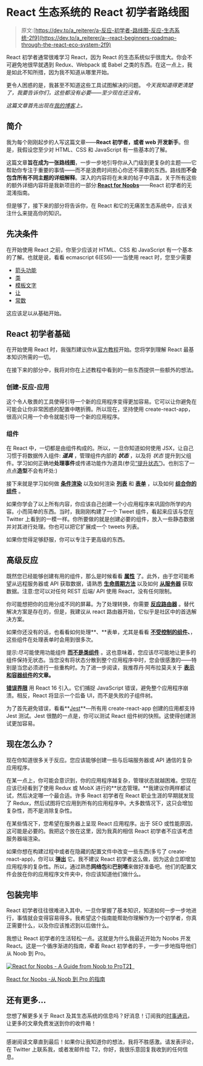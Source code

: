 # React 生态系统的 React 初学者路线图

> 原文:[https://dev.to/a_reiterer/a-反应-初学者-路线图-反应-生态系统-2f9](https://dev.to/a_reiterer/a--react-beginners-roadmap-through-the-react-eco-system-2f9)

React 初学者通常很难学习 React，因为 React 的生态系统似乎很庞大。你会不可避免地很早就遇到 Redux、Webpack 或 Babel 之类的东西。在这一点上，我是如此不知所措，因为我不知道从哪里开始。

更令人困惑的是，我甚至不知道这些工具试图解决的问题。 *今天我知道得更清楚了，我要告诉你们，这些都没有必要——至少现在还没有。*

*这篇文章首先出现在[我的博客](http://www.andreasreiterer.at/web-development/react-beginners-roadmap/)上。*

## [](#introduction)简介

我为每个刚刚起步的人写这篇文章——**React 初学者，或者 web 开发新手**。但是，我假设您至少对 HTML、CSS 和 JavaScript 有一些基本的了解。

这篇文章**旨在成为一张路线图**，一步一步地引导你从入门级到更复杂的主题——它帮助你专注于重要的事情——而不是浪费时间担心你还不需要的东西。路线图**不会包含所有不同主题的详细解释**。深入的内容将在未来的帖子中涵盖，关于所有这些的额外详细内容将是我新项目的一部分:**[React for Noobs](https://www.reactfornoobs.com)**——React 初学者的无混淆指南。

但是够了，接下来的部分将告诉你，在 React 和它的无痛苦生态系统中，应该关注什么来提高你的知识。

## [](#prerequisites)先决条件

在开始使用 React 之前，你至少应该对 HTML、CSS 和 JavaScript 有一个基本的了解。也就是说，看看 ecmascript 6(ES6)——当使用 react 时，您至少需要

*   [箭头功能](https://developer.mozilla.org/en-US/docs/Web/JavaScript/Reference/Functions/Arrow_functions)
*   [类](https://developer.mozilla.org/en-US/docs/Web/JavaScript/Reference/Classes)
*   [模板文字](https://developer.mozilla.org/en-US/docs/Web/JavaScript/Reference/Template_literals)
*   [让](https://developer.mozilla.org/en-US/docs/Web/JavaScript/Reference/Statements/let)
*   [常数](https://developer.mozilla.org/en-US/docs/Web/JavaScript/Reference/Statements/const)

这应该足以从基础开始。

## React 初学者基础

在开始使用 React 时，我强烈建议你从[官方教程](https://reactjs.org/tutorial/tutorial.html)开始。您将学到理解 React 最基本知识所需的一切。

在接下来的部分中，我将对你在上述教程中看到的一些东西提供一些额外的想法。

### [](#createreactapp)创建-反应-应用

这个令人敬畏的工具使得引导一个新的应用程序变得更加容易。它可以让你避免在可能会让你非常困惑的配置中瞎折腾。所以现在，坚持使用 create-react-app，很高兴只用一个命令就能引导一个新的应用程序。

### [](#components)组件

在 React 中，一切都是由组件构成的。所以，一旦你知道如何使用 JSX，让自己习惯于将数据传入组件: ***道具*** ，管理组件内部的 ***状态*** ，以及将 *状态* 提升到父组件。学习如何正确地**处理事件**或传递功能作为道具(参见[“提升状态”](https://reactjs.org/tutorial/tutorial.html#lifting-state-up))。也别忘了一点点**造型**不会有坏处:)

接下来就是学习如何做 **[条件渲染](https://reactjs.org/docs/conditional-rendering.html)** 以及如何渲染 [**列表**](https://reactjs.org/docs/lists-and-keys.html) 和 [**表单**](https://reactjs.org/docs/forms.html) ，以及如何 **[组合你的组件](https://reactjs.org/docs/composition-vs-inheritance.html)** 。

如果你学会了以上所有内容，你应该自己创建一个小应用程序来巩固你所学的内容。小而简单的东西。当时，我刚刚构建了一个 Tweet 组件，看起来应该与您在 Twitter 上看到的一模一样。你所要做的就是创建必要的组件，放入一些静态数据并对其进行处理。你也可以把它扩展成一个 tweets 列表。

如果你觉得足够舒服，你可以专注于更高级的东西。

## [](#advanced-react)高级反应

既然您已经能够创建有用的组件，那么是时候看看 **[属性](https://www.andreasreiterer.at/web-development/react-proptypes/)** 了。此外，由于您可能希望从远程服务器或 API 获取数据，请熟悉 **[生命周期方法](https://www.andreasreiterer.at/web-development/reactjs-lifecycle-methods/)** 以及如何 **[从服务器](https://daveceddia.com/ajax-requests-in-react/)** 获取数据。注意:您可以对任何 REST 后端/ API 使用 React，没有任何限制。

你可能想把你的应用分成不同的屏幕。为了处理转换，你需要 **[反应路由器](https://medium.com/@pshrmn/a-simple-react-router-v4-tutorial-7f23ff27adf)** 。替代解决方案是存在的，但是，我建议从 react 路由器开始，它似乎是社区中的首选解决方案。

如果你还没有的话，也看看如何处理**、**表单，尤其是看看 **[不受控制的组件](https://reactjs.org/docs/uncontrolled-components.html)、**，这些组件在处理表单时会用到很多次。

提示:尽可能使用功能组件 **[而不是类组件](https://www.andreasreiterer.at/web-development/react-functional-components/)** 。这也意味着，您应该尽可能地让更多的组件保持无状态。当您没有将状态分散到整个应用程序中时，您会很感激的——特别是当您必须进行一些重构时。为了进一步阅读，我推荐丹·阿布拉莫夫关于 **[表示和容器组件](https://medium.com/@dan_abramov/smart-and-dumb-components-7ca2f9a7c7d0)的文章。**

**[错误界限](https://reactjs.org/docs/error-boundaries.html)** 用 React 16 引入。它们捕捉 JavaScript 错误，避免整个应用程序崩溃。相反，React 将显示一个后备 UI，而不是失败的子组件树。

为了首先避免错误，看看**[Jest](https://facebook.github.io/jest/docs/en/getting-started.html)**—所有用 create-react-app 创建的应用都支持 Jest 测试。Jest 很酷的一点是，你可以测试 React 组件树的快照。这使得创建测试更加容易。

## [](#what-now)现在怎么办？

现在你知道很多关于反应。您应该能够创建一些与后端服务器或 API 通信的复杂应用程序。

在某一点上，你可能会意识到，你的应用程序越复杂，管理状态就越困难。您现在应该已经看到了使用 Redux 或 MobX 进行的**状态管理。**我建议你两样都试试，然后决定哪一个最合适。许多 React 初学者在 React 职业生涯的早期就发现了 Redux，然后试图将它应用到所有的应用程序中。大多数情况下，这只会增加复杂性，而不是消除复杂性。

在某些情况下，您希望在服务器上呈现 React 应用程序。出于 SEO 或性能原因，这可能是必要的。我把这个放在这里，因为我真的相信 React 初学者不应该考虑服务器端渲染。

如果你想在构建过程中或者在隐藏的配置文件中改变一些东西(多亏了 create-react-app)，你可以 [**弹出**](https://github.com/facebookincubator/create-react-app/blob/master/packages/react-scripts/template/README.md#npm-run-eject) 它。我不建议 React 初学者这么做，因为这会立即增加应用程序的复杂性。所以，通过熟悉**网络包**和**巴别塔**来做好准备吧。他们的配置文件会放在你的应用程序文件夹中，你应该知道他们做什么。

## [](#wrapping-up)包装完毕

React 初学者往往很难进入其中。一旦你掌握了基本知识，知道如何一步一步地进行，事情就会变得容易得多。我希望这个指南能帮助你理解作为一个初学者，你真正需要什么，以及你应该推迟到以后做什么。

我想让 React 初学者的生活轻松一点。这就是为什么我最近开始为 Noobs 开发 React。这是一个循序渐进的指南，牵着 React 初学者的手，一步一步地指导他们从 Noob 到 Pro。

[![React for Noobs - A Guide from Noob to Pro](../Images/b57ec99aad1ec834b682803810766fd9.png)T2】](https://www.reactfornoobs.com)

[React for Noobs -从 Noob 到 Pro 的指南](https://www.reactfornoobs.com)

## [](#there-is-even-more-)还有更多...

您想了解更多关于 React 及其生态系统的信息吗？好消息！订阅我的[时事通讯](https://www.andreasreiterer.at/weekly-webdev-newsletter/)，让更多的文章免费发送到你的收件箱！

* * *

感谢阅读文章直到最后！如果你让我知道你的想法，我将不胜感激。请发表评论，在 Twitter 上联系我，或者发邮件给 T2，你好，我很乐意回复我收到的任何信息。